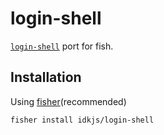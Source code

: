 # login-shell

[`login-shell`](https://github.com/peterpme/dotfiles/blob/master/bin/login-shell) port for fish.

## Installation

Using [fisher](https://github.com/jorgebucaran/fisher)(recommended)

```
fisher install idkjs/login-shell
```

